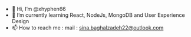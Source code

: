 - 👋 Hi, I’m @xhyphen66
- 🌱 I’m currently learning React, NodeJs, MongoDB and User Experience Design
- 📫 How to reach me :
mail : sina.baghalzadeh22@outlook.com

<!---
xhyphen66/xhyphen66 is a ✨ special ✨ repository because its `README.md` (this file) appears on your GitHub profile.
You can click the Preview link to take a look at your changes.
--->
